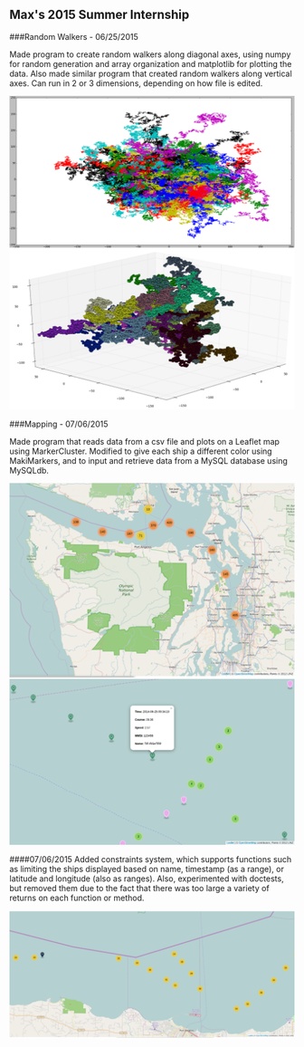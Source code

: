 ## Max's 2015 Summer Internship

###Random Walkers - 06/25/2015

Made program to create random walkers along diagonal axes, using numpy for random generation and array organization and matplotlib for plotting the data.  Also made similar program that created random walkers along vertical axes.  Can run in 2 or 3 dimensions, depending on how file is edited.

![vertical axes 2D random walker, line format](/RandomWalk/RandWalk2D.png)
![vertical axes 3D random walker, dot format](/RandomWalk/RandWalkDot.png)

###Mapping - 07/06/2015

Made program that reads data from a csv file and plots on a Leaflet map using MarkerCluster.  Modified to give each ship a different color using MakiMarkers, and to input and retrieve data from a MySQL database using MySQLdb.

![zoomed out map to display markerclusters](/mapping/ZoomedOut.png)
![zoomed in map to display ship color differentiation](/mapping/ZoomedIn.png)

####07/06/2015
Added constraints system, which supports functions such as limiting the ships displayed based on name, timestamp (as a range), or latitude and longitude (also as ranges).  Also, experimented with doctests, but removed them due to the fact that there was too large a variety of returns on each function or method.

![map with data limited by two time ranges and two ship names](/mapping/Constrained.png)
